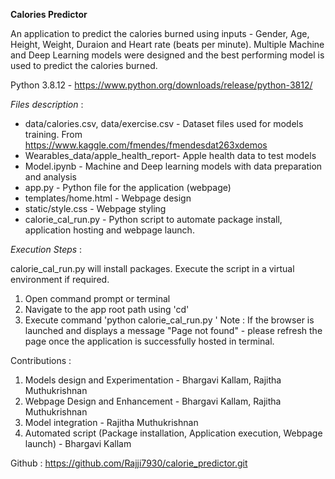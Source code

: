 **Calories Predictor**

An application to predict the calories burned using inputs - Gender, Age, Height, Weight, Duraion and Heart rate (beats per minute). 
Multiple Machine and Deep Learning models were designed and the best performing model is used to predict the calories burned.

Python 3.8.12 - https://www.python.org/downloads/release/python-3812/

_Files description_ :
- data/calories.csv, data/exercise.csv - Dataset files used for models training. From https://www.kaggle.com/fmendes/fmendesdat263xdemos
- Wearables_data/apple_health_report- Apple health data to test models
- Model.ipynb - Machine and Deep learning models with data preparation and analysis
- app.py - Python file for the application (webpage)
- templates/home.html - Webpage design
- static/style.css - Webpage styling
- calorie_cal_run.py - Python script to automate package install, application hosting and webpage launch.

_Execution Steps_ :

calorie_cal_run.py will install packages. Execute the script in a virtual environment if required. 

1. Open command prompt or terminal
2. Navigate to the app root path using 'cd'
3. Execute command 'python calorie_cal_run.py '
Note : If the browser is launched and displays a message "Page not found" - please refresh the page once the application is successfully hosted in terminal.

Contributions :
1. Models design and Experimentation - Bhargavi Kallam, Rajitha Muthukrishnan
2. Webpage Design and Enhancement - Bhargavi Kallam, Rajitha Muthukrishnan
3. Model integration - Rajitha Muthukrishnan
4. Automated script (Package installation, Application execution, Webpage launch) - Bhargavi Kallam 

Github : https://github.com/Rajji7930/calorie_predictor.git
